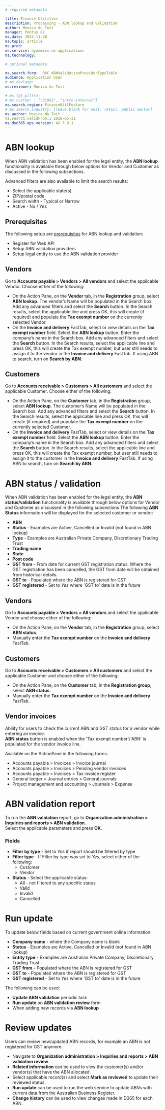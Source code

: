 ```yaml
---
# required metadata

title: Finance Utilities 
description: Processing - ABN lookup and validation
author: Monica du Toit
manager: Pontus Ek
ms.date: 2024-11-20
ms.topic: article
ms.prod: 
ms.service: dynamics-ax-applications
ms.technology: 

# optional metadata

ms.search.form:  DXC_ABNValidationProviderTypeTable
audience: Application User
# ms.devlang: 
ms.reviewer: Monica du Toit

# ms.tgt_pltfrm: 
# ms.custom: : ["21901", "intro-internal"]
ms.search.region: FinanceUtilFeature 
# ms.search.industry: [leave blank for most, retail, public sector]
ms.author: Monica du Toit
ms.search.validFrom:: 2016-05-31
ms.dyn365.ops.version: AX 7.0.1
---
```


# ABN lookup

When ABN validation has been enabled for the legal entity, the **ABN lookup** functionality is available through below options for Vendor and Customer as discussed in the following subsections.

Advanced filters are also available to limit the search results: <br>
- Select the applicable state(s)
- ZIP/postal code
- Search width - Typical or Narrow
- Active - No / Yes

## Prerequisites
The following setup are [prerequisites](../../Setup/ABN/ABN-lookup-and-validation.md) for ABN lookup and validation:
- Register for Web API
- Setup ABN validation providers
- Setup legal entity to use the ABN validation provider

## Vendors
Go to **Accounts payable > Vendors > All vendors** and select the applicable Vendor. Choose either of the following: <br>
- On the Action Pane, on the **Vendor** tab, in the **Registration** group, select **ABN lookup**. The vendor’s Name will be populated in the Search box. Add any advanced filters and select the **Search** button. In the Search results, select the applicable line and press OK, this will create (if required) and populate the **Tax exempt number** on the currently selected Vendor.
- On the **Invoice and delivery** FastTab, select or view details on the **Tax exempt number** field. Select the **ABN lookup** button. Enter the company’s name in the Search box. Add any advanced filters and select the **Search** button. In the Search results, select the applicable line and press OK, this will create the Tax exempt number, but user still needs to assign it to the vendor in the **Invoice and delivery** FastTab. If using ABN to search, turn on **Search by ABN**.  

## Customers
Go to **Accounts receivable > Customers > All customers** and select the applicable Customer. Choose either of the following: <br>
- On the Action Pane, on the **Customer** tab, in the **Registration** group, select **ABN lookup**. The customer’s Name will be populated in the Search box. Add any advanced filters and select the **Search** button. In the Search results, select the applicable line and press OK, this will create (if required) and populate the **Tax exempt number** on the currently selected Customer.
- On the **Invoice and delivery** FastTab, select or view details on the **Tax exempt number** field. Select the **ABN lookup** button. Enter the company’s name in the Search box. Add any advanced filters and select the **Search** button. In the Search results, select the applicable line and press OK, this will create the Tax exempt number, but user still needs to assign it to the customer in the **Invoice and delivery** FastTab. If using ABN to search, turn on **Search by ABN**.  


# ABN status / validation
When ABN validation has been enabled for the legal entity, the **ABN status/validation** functionality is available through below options for Vendor and Customer as discussed in the following subsections
The following **ABN Status** information will be displayed for the selected customer or vendor:
- **ABN**
- **Status** - Examples are Active, Cancelled or Invalid (not found in ABN lookup)
- **Type** - Examples are Australian Private Company, Discretionary Trading Trust
- **Trading name**
- **State**
- **Post code**
- **GST from** - From date for current GST registration status. Where the GST registration has been cancelled, the GST from date will be obtained from historical details.
- **GST to** - Populated where the ABN is registered for GST
- **GST registered** - Set to _Yes_ where 'GST to' date is in the future

## Vendors
Go to **Accounts payable > Vendors > All vendors** and select the applicable Vendor and choose either of the following:
- On the Action Pane, on the **Vendor** tab, in the **Registration** group, select **ABN status**.
- Manually enter the **Tax exempt number** on the **Invoice and delivery** FastTab.

## Customers
Go to **Accounts receivable > Customers > All customers** and select the applicable Customer and choose either of the following:
- On the Action Pane, on the **Customer** tab, in the **Registration group**, select **ABN status**.
- Manually enter the **Tax exempt number** on the **Invoice and delivery** FastTab.

## Vendor invoices
Ability for users to check the current ABN and GST status for a vendor while entering an invoice. <br>
**ABN status** button is enabled when the 'Tax exempt number'/'ABN' is populated for the vendor invoice line. <br> 

Available on the ActionPane in the following forms:
- Accounts payable > Invoices > Invoice journal
- Accounts payable > Invoices > Pending vendor invoices
- Accounts payable > Invoices > Tax invoice register
- General ledger > Journal entries > General journals
- Project management and accounting > Journals > Expense

# ABN validation report
To run the **ABN validation** report, go to **Organization administration > Inquiries and reports > ABN validation**. <br>
Select the applicable parameters and press **OK**.

### Fields
- **Filter by type** -	Set to _Yes_ if report should be filtered by type
- **Filter type** -	If Filter by type was set to _Yes_, select either of the following:
   - Customer
   - Vendor 
- **Status**  -	Select the applicable status:
   - All - not filtered to any specific status
   - Valid
   - Invalid
   - Cancelled

# Run update
To update below fields based on current government online information:

- **Company name** - where the Company name is blank
- **Status** - Examples are Active, Cancelled or Invalid (not found in ABN lookup)
- **Entity type** - Examples are Australian Private Company, Discretionary Trading Trust
- **GST from** - Populated where the ABN is registered for GST
- **GST to** - Populated where the ABN is registered for GST
- **GST registered** - Set to _Yes_ where 'GST to' date is in the future

The following can be used:
- **Update ABN validation** periodic task
- **Run update** on **ABN validation review** form
- When adding new records via **ABN lookup**

# Review updates

Users can review new/updated ABN records, for example an ABN is not registered for GST anymore.

- Navigate to **Organization administration > Inquiries and reports > ABN validation review**.
- **Related information** can be used to view the customer(s) and/or vendor(s) that have the ABN allocated.
- Select applicable record(s) and select **Mark as reviewed** to update their reviewed status.
- **Run update** can be used to run the web service to update ABNs with current data from the Australian Business Register.
- **Change history** can be used to view changes made in D365 for each ABN.

  
